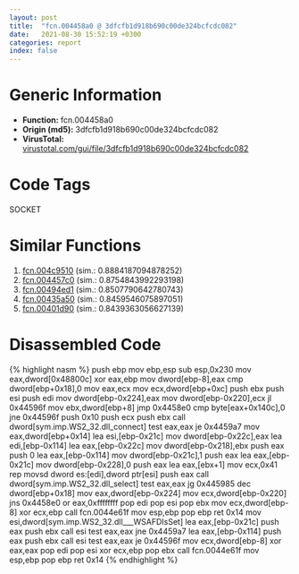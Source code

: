 ```yaml
---
layout: post
title:  "fcn.004458a0 @ 3dfcfb1d918b690c00de324bcfcdc082"
date:   2021-08-30 15:52:19 +0300
categories: report
index: false
---
```


# Generic Information
- **Function:** fcn.004458a0
- **Origin (md5):** 3dfcfb1d918b690c00de324bcfcdc082
- **VirusTotal:** [virustotal.com/gui/file/3dfcfb1d918b690c00de324bcfcdc082][virustotal_ref]

# Code Tags
<span class="tag" id="SOCKET">SOCKET</span>


# Similar Functions

1. [fcn.004c9510][similar_1_ref] (sim.: 0.8884187094878252)
2. [fcn.004457c0][similar_2_ref] (sim.: 0.8754843992293198)
3. [fcn.00494ed1][similar_3_ref] (sim.: 0.8507790642780743)
4. [fcn.00435a50][similar_4_ref] (sim.: 0.8459546075897051)
5. [fcn.00401d90][similar_5_ref] (sim.: 0.8439363056627139)


# Disassembled Code

{% highlight nasm %}
push ebp
mov ebp,esp
sub esp,0x230
mov eax,dword[0x48800c]
xor eax,ebp
mov dword[ebp-8],eax
cmp dword[ebp+0x18],0
mov eax,ecx
mov ecx,dword[ebp+0xc]
push ebx
push esi
push edi
mov dword[ebp-0x224],eax
mov dword[ebp-0x220],ecx
jl 0x44596f
mov ebx,dword[ebp+8]
jmp 0x4458e0
cmp byte[eax+0x140c],0
jne 0x44596f
push 0x10
push ecx
push ebx
call dword[sym.imp.WS2_32.dll_connect]
test eax,eax
je 0x4459a7
mov eax,dword[ebp+0x14]
lea esi,[ebp-0x21c]
mov dword[ebp-0x22c],eax
lea edi,[ebp-0x114]
lea eax,[ebp-0x22c]
mov dword[ebp-0x218],ebx
push eax
push 0
lea eax,[ebp-0x114]
mov dword[ebp-0x21c],1
push eax
lea eax,[ebp-0x21c]
mov dword[ebp-0x228],0
push eax
lea eax,[ebx+1]
mov ecx,0x41
rep movsd dword es:[edi],dword ptr[esi]
push eax
call dword[sym.imp.WS2_32.dll_select]
test eax,eax
jg 0x445985
dec dword[ebp+0x18]
mov eax,dword[ebp-0x224]
mov ecx,dword[ebp-0x220]
jns 0x4458e0
or eax,0xffffffff
pop edi
pop esi
pop ebx
mov ecx,dword[ebp-8]
xor ecx,ebp
call fcn.0044e61f
mov esp,ebp
pop ebp
ret 0x14
mov esi,dword[sym.imp.WS2_32.dll___WSAFDIsSet]
lea eax,[ebp-0x21c]
push eax
push ebx
call esi
test eax,eax
jne 0x4459a7
lea eax,[ebp-0x114]
push eax
push ebx
call esi
test eax,eax
je 0x44596f
mov ecx,dword[ebp-8]
xor eax,eax
pop edi
pop esi
xor ecx,ebp
pop ebx
call fcn.0044e61f
mov esp,ebp
pop ebp
ret 0x14
{% endhighlight %}


[similar_1_ref]: /report/fcn.004c9510@a9db83c79f22c1884abda377efdebe4d
[similar_2_ref]: /report/fcn.004457c0@3dfcfb1d918b690c00de324bcfcdc082
[similar_3_ref]: /report/fcn.00494ed1@3b2d901eaca41ce14deca6a48c0c801a
[similar_4_ref]: /report/fcn.00435a50@3b2d901eaca41ce14deca6a48c0c801a
[similar_5_ref]: /report/fcn.00401d90@4fe38de7c6c86a1bad209560fa052231
[virustotal_ref]: https://www.virustotal.com/gui/file/3dfcfb1d918b690c00de324bcfcdc082